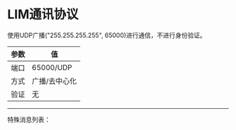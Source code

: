 # LIM通讯协议

使用UDP广播("255.255.255.255", 65000)进行通信，不进行身份验证。

| 参数 | 值 |
| --- | --- |
| 端口 | 65000/UDP |
| 方式 | 广播/去中心化 |
| 验证 | 无 |

--- 

特殊消息列表：

